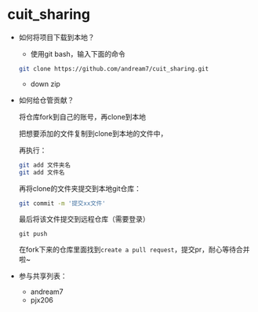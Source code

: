 # cuit_sharing
- 如何将项目下载到本地？

  - 使用git bash，输入下面的命令

  ```bash
  git clone https://github.com/andream7/cuit_sharing.git
  ```

  - down zip

- 如何给仓管贡献？

  将仓库fork到自己的账号，再clone到本地

  把想要添加的文件复制到clone到本地的文件中，

  再执行：

  ```bash
  git add 文件夹名
  git add 文件名
  ```

  再将clone的文件夹提交到本地git仓库：

  ```bash
  git commit -m '提交xx文件'
  ```

  最后将该文件提交到远程仓库（需要登录）

  ```ba
  git push
  ```

  在fork下来的仓库里面找到`create a pull request`，提交pr，耐心等待合并啦~

- 参与共享列表：

  - andream7
  - pjx206

